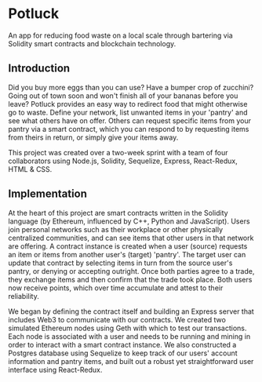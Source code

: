 # Potluck

An app for reducing food waste on a local scale through bartering via Solidity smart contracts and blockchain technology.

## Introduction

Did you buy more eggs than you can use? Have a bumper crop of zucchini? Going out of town soon and won't finish all of your bananas before you leave? Potluck provides an easy way to redirect food that might otherwise go to waste. Define your network, list unwanted items in your 'pantry' and see what others have on offer. Others can request specific items from your pantry via a smart contract, which you can respond to by requesting items from theirs in return, or simply give your items away.

This project was created over a two-week sprint with a team of four collaborators using Node.js, Solidity, Sequelize, Express, React-Redux, HTML & CSS.

## Implementation

At the heart of this project are smart contracts written in the Solidity language (by Ethereum, influenced by C++, Python and JavaScript). Users join personal networks such as their workplace or other physically centralized communities, and can see items that other users in that network are offering. A contract instance is created when a user (source) requests an item or items from another user's (target) 'pantry'. The target user can update that contract by selecting items in turn from the source user's pantry, or denying or accepting outright. Once both parties agree to a trade, they exchange items and then confirm that the trade took place. Both users now receive points, which over time accumulate and attest to their reliability.

We began by defining the contract itself and building an Express server that includes Web3 to communicate with our contracts. We created two simulated Ethereum nodes using Geth with which to test our transactions. Each node is associated with a user and needs to be running and mining in order to interact with a smart contract instance. We also constructed a Postgres database using Sequelize to keep track of our users' account information and pantry items, and built out a robust yet straightforward user interface using React-Redux.
